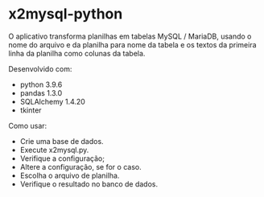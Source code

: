 x2mysql-python
==============

O aplicativo transforma planilhas em tabelas MySQL / MariaDB, usando o nome do arquivo e da planilha para nome da tabela e os textos da primeira linha da planilha como colunas da tabela.

Desenvolvido com:
- python 3.9.6
- pandas 1.3.0
- SQLAlchemy 1.4.20
- tkinter
 
Como usar:
- Crie uma base de dados.
- Execute x2mysql.py.
- Verifique a configuração;
- Altere a configuração, se for o caso.
- Escolha o arquivo de planilha.
- Verifique o resultado no banco de dados.

